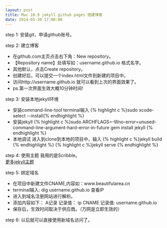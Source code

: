 ```yaml
---
layout: post
title: Mac 10.9 jekyll github pages 搭建博客
date: 2014-05-30 17:00:00
---
```


step 1: 安装git，申请github账号。

step 2: 建立博客
<ul>
   <li>在github.com主页点击右下角：New repository。</li>
   <li>【Repository name】处填写如：username.github.io 格式名字。</li>
   <li>其他默认，点击Create repository。</li>
   <li>创建好后，可以提交一个index.html文件到新建的项目中。</li>
   <li>访问http://username.github.io 就可以看到上次的界面效果了。</li>
   <li>ps.第一次界面生效大概10分钟时间!</li>
</ul>

step 3: 安装本地jekyll环境
<ul>
   <li>安装command-line-tool terminal输入
	   {% highlight c %}sudo xcode-select --install{% endhighlight %}
   </li>
   <li>安装jekyll
	   {% highlight c %}sudo ARCHFLAGS=-Wno-error=unused-command-line-argument-hard-error-in-future gem install jekyll
	   {% endhighlight %}
   </li>
   <li>本地调试
	   进入到clone到本地的项目中，输入
	   {% highlight c %}jekyll build
	   {% endhighlight %}
	   {% highlight c %}jekyll serve
	   {% endhighlight %}
   </li>
</ul>

step 4: 使用主题
我用的是Scribble。
<br/>
<a href="http://jekyllthemes.org/" target=”_blank”>更多jekyll主题</a>

step 5: 绑定域名
<ul>
	<li>
		在项目中新建文件CNAME,内容如：www.beautifularea.cn
	</li>
	<li>terminal输入: dig username.github.io 查看IP
	</li>
	<li>
		进入到域名注册网站进行解析。
	</li>
	<li>
		添加内容如下：
			A记录 记录值： ip
			CNAME 记录值: username.github.io
	</li>
	<li>
		保存后，生效时间取决于供应商。（万网是立即生效的）
	</li>
</ul>

step 6: 以后就可以直接使用新域名访问了。




